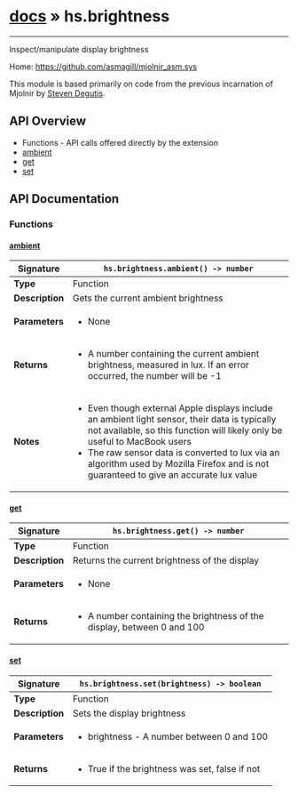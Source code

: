 # [docs](index.md) » hs.brightness
---

Inspect/manipulate display brightness

Home: https://github.com/asmagill/mjolnir_asm.sys

This module is based primarily on code from the previous incarnation of Mjolnir by [Steven Degutis](https://github.com/sdegutis/).

## API Overview
* Functions - API calls offered directly by the extension
 * [ambient](#ambient)
 * [get](#get)
 * [set](#set)

## API Documentation

### Functions

#### [ambient](#ambient)
| <span style="font-align: left;">**Signature**</span> | <span style="font-align: left;">`hs.brightness.ambient() -> number` </span>                                                |
| -----------------------------------------------------|---------------------------------------------------------------------------------------------------------|
| **Type**                                             | Function                                                                                         |
| **Description**                                      | Gets the current ambient brightness                                                                                         |
| **Parameters**                                       | <ul><li>None</li></ul> |
| **Returns**                                          | <ul><li>A number containing the current ambient brightness, measured in lux. If an error occurred, the number will be -1</li></ul>          |
| **Notes**                                            | <ul><li>Even though external Apple displays include an ambient light sensor, their data is typically not available, so this function will likely only be useful to MacBook users</li><li>The raw sensor data is converted to lux via an algorithm used by Mozilla Firefox and is not guaranteed to give an accurate lux value</li></ul>                |

#### [get](#get)
| <span style="font-align: left;">**Signature**</span> | <span style="font-align: left;">`hs.brightness.get() -> number` </span>                                                |
| -----------------------------------------------------|---------------------------------------------------------------------------------------------------------|
| **Type**                                             | Function                                                                                         |
| **Description**                                      | Returns the current brightness of the display                                                                                         |
| **Parameters**                                       | <ul><li>None</li></ul> |
| **Returns**                                          | <ul><li>A number containing the brightness of the display, between 0 and 100</li></ul>          |

#### [set](#set)
| <span style="font-align: left;">**Signature**</span> | <span style="font-align: left;">`hs.brightness.set(brightness) -> boolean` </span>                                                |
| -----------------------------------------------------|---------------------------------------------------------------------------------------------------------|
| **Type**                                             | Function                                                                                         |
| **Description**                                      | Sets the display brightness                                                                                         |
| **Parameters**                                       | <ul><li>brightness - A number between 0 and 100</li></ul> |
| **Returns**                                          | <ul><li>True if the brightness was set, false if not</li></ul>          |

